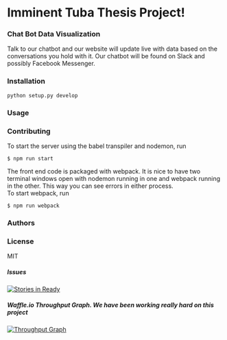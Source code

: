 # Imminent Tuba Thesis Project!

### Chat Bot Data Visualization
Talk to our chatbot and our website will update live with data based on the conversations you hold with it.
Our chatbot will be found on Slack and possibly Facebook Messenger.

### Installation
```
python setup.py develop
```

### Usage

### Contributing
To start the server using the babel transpiler and nodemon, run
```
$ npm run start
```
The front end code is packaged with webpack. It is nice to have two terminal windows open with nodemon
running in one and webpack running in the other. This way you can see errors in either process.  
To start webpack, run
```
$ npm run webpack
```
### Authors

### License
MIT

##### Issues
[![Stories in Ready](https://badge.waffle.io/imminent-tuba/thesis.svg?label=ready&title=Ready)](http://waffle.io/imminent-tuba/thesis)


##### Waffle.io Throughput Graph. We have been working really hard on this project
[![Throughput Graph](https://graphs.waffle.io/imminent-tuba/thesis/throughput.svg)](https://waffle.io/imminent-tuba/thesis/metrics/throughput)
